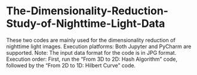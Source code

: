 # The-Dimensionality-Reduction-Study-of-Nighttime-Light-Data
These two codes are mainly used for the dimensionality reduction of nighttime light images.
Execution platforms: Both Jupyter and PyCharm are supported.
Note: The input data format for the code is in JPG format.
Execution order: First, run the “From 3D to 2D: Hash Algorithm” code, followed by the “From 2D to 1D: Hilbert Curve” code.
